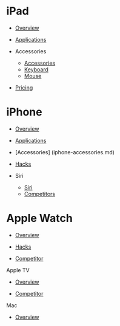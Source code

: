 # iPad

- [Overview](ipads.md)

- [Applications](ipad-applications.md)

- Accessories
	- [Accessories](ipad-accessories.md)
	- [Keyboard](ipad-keyboard.md)
	- [Mouse](ipad-mouse.md)
	
- [Pricing](ipads-pricing.md)

# iPhone

- [Overview](iphone-models.md)

- [Applications](iphone-applications.md)

- [Accessories] (iphone-accessories.md)

- [Hacks](iphone-tricks.md)

- Siri
	- [Siri](iphone-siri.md)
	- [Competitors](Siri-competitors.md)

# Apple Watch

- [Overview](applewatch-intro.md)

- [Hacks](applewatch-guide.md)

- [Competitor](applewatch-competitors.md)

Apple TV

- [Overview](appletv-models.md)

- [Competitor](appletv-competitors.md)

Mac

- [Overview](mac-descriptions.md)
